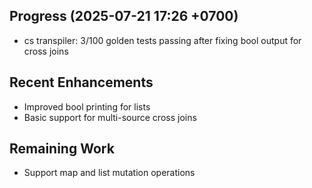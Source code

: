 ## Progress (2025-07-21 17:26 +0700)
- cs transpiler: 3/100 golden tests passing after fixing bool output for cross joins

## Recent Enhancements
- Improved bool printing for lists
- Basic support for multi-source cross joins

## Remaining Work
- Support map and list mutation operations
